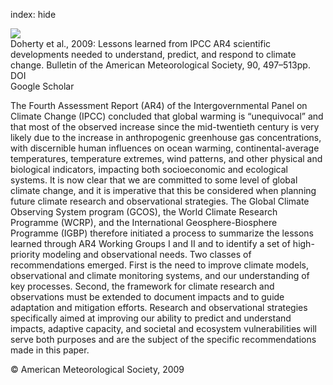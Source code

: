 index: hide

<div class="Citation">
    <div class="Citation-thumb CitationThumb-linked"  data-href="https://doi.org/10.1175/2008bams2643.1">
      <img src="https://static.claimspace.cloud/climate-study-static/refs/thumbs/10/Doherty_et_al_2009-thumb.png" />
    </div>

  <div class="Citation-body">
    <div class="Citation-text">Doherty et al., 2009: Lessons learned from IPCC AR4 scientific developments needed to understand, predict, and respond to climate change. <span class="Article-journal">Bulletin of the American Meteorological Society, </span><span class="Article-volume">90, </span>497–513pp.</div>
    <div class="Citation-links">
      <div class="CitationLink" data-href="https://doi.org/10.1175/2008bams2643.1">
        <div class="CitationLink-icon CitationLink-Doi"></div>
        <div class="CitationLink-text">DOI</div>
      </div>
      <div class="CitationLink" data-href="https://scholar.google.com/scholar?q=10.1175/2008bams2643.1">
        <div class="CitationLink-icon CitationLink-Scholar"></div>
        <div class="CitationLink-text">Google Scholar</div>
      </div>
    </div>
  </div>
</div>

The Fourth Assessment Report (AR4) of the Intergovernmental Panel on Climate Change (IPCC) concluded that global warming is “unequivocal” and that most of the observed increase since the mid-twentieth century is very likely due to the increase in anthropogenic greenhouse gas concentrations, with discernible human influences on ocean warming, continental-average temperatures, temperature extremes, wind patterns, and other physical and biological indicators, impacting both socioeconomic and ecological systems. It is now clear that we are committed to some level of global climate change, and it is imperative that this be considered when planning future climate research and observational strategies. The Global Climate Observing System program (GCOS), the World Climate Research Programme (WCRP), and the International Geosphere-Biosphere Programme (IGBP) therefore initiated a process to summarize the lessons learned through AR4 Working Groups I and II and to identify a set of high-priority modeling and observational needs. Two classes of recommendations emerged. First is the need to improve climate models, observational and climate monitoring systems, and our understanding of key processes. Second, the framework for climate research and observations must be extended to document impacts and to guide adaptation and mitigation efforts. Research and observational strategies specifically aimed at improving our ability to predict and understand impacts, adaptive capacity, and societal and ecosystem vulnerabilities will serve both purposes and are the subject of the specific recommendations made in this paper.

<div class="Citation-copy">
&copy; American Meteorological Society, 2009
</div>